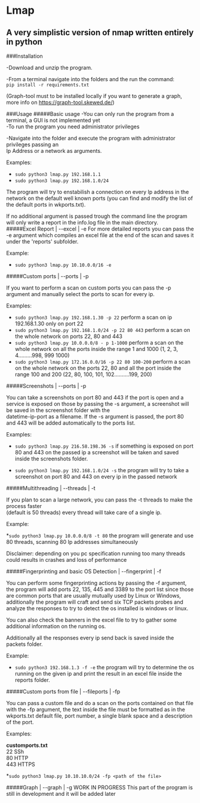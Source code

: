  Lmap
 =======
 
A very simplistic version of nmap written entirely in python
------
  
 ###Installation
 
 -Download and unzip the program.
 
 -From a terminal navigate into the folders and the run the command:  
 `pip install -r requirements.txt`
 
  (Graph-tool must to be installed locally if you want to generate a graph,   
  more info on https://graph-tool.skewed.de/)
  
 ###Usage 
 #####Basic usage
  -You can only run the program from a terminal, a GUI is not implemented yet  
  -To run the program you need administrator privileges
  
  -Navigate into the folder and execute the program with administrator privileges passing an   
    Ip Address or
  a network as arguments.
  
  Examples:
  
  * `sudo python3 lmap.py 192.168.1.1` 
  * `sudo python3 lmap.py 192.168.1.0/24`
  
  The program will try to enstabilish a connection on every Ip address in the network on the default well known
  ports (you can find and modify the list of the default ports in wkports.txt).  
  
  If no additional argument is passed trough the command line the program will only write a report in the 
  info.log file in the main directory.  
  #####Excel Report | --excel | -e
  For more detailed reports you can pass the -e argument which compiles an excel file at the end of the scan
  and saves it under the 'reports' subfolder.
  
  Example:
  
  * `sudo python3 lmap.py 10.10.0.0/16 -e`
  
  #####Custom ports | --ports | -p
  
  If you want to perform a scan on custom ports you can pass the -p argument and manually select the ports 
  to scan for every ip.
  
  Examples:
  
  * `sudo python3 lmap.py 192.168.1.30 -p 22` perform a scan on ip 192.168.1.30 only on port 22
  * `sudo python3 lmap.py 192.168.1.0/24 -p 22 80 443` perform a scan on the whole network on ports 22, 
  80 and 443
  * `sudo python3 lmap.py 10.0.0.0/8 - p 1-1000` perform a scan on the whole network on all the ports 
  inside the range 1 and 1000 (1, 2, 3, 4.........998, 999 1000)
  * `sudo python3 lmap.py 172.16.0.0/16 -p 22 80 100-200` perform a scan on the whole network on the ports
  22, 80 and all the port inside the range 100 and 200 (22, 80, 100, 101, 102..........199, 200) 
  
  #####Screenshots | --ports | -p
  
  You can take a screenshots on port 80 and 443 if the port is open and a service is exposed on those 
  by passing the -s argument, a screenshot will be saved in the screenshot folder with the  
  datetime-ip-port as a filename.
  If the -s argument is passed, the port 80 and 443 will be added automatically to the ports list.
  
  Examples:
  
  * `sudo python3 lmap.py 216.58.198.36 -s` if something is exposed on port 80 and 443 on the passed ip a screenshot will 
  be taken and saved inside the screenshots folder.
  
  * `sudo python3 lmap.py 192.168.1.0/24 -s` the program will try to take a screenshot on port 80 and 443 on
  every ip in the passed network
  
  #####Multithreading | --threads | -t

If you plan to scan a large network, you can pass the -t threads to make the process faster  
(default is 50 threads) every thread will take care of a single ip.

Example:

*`sudo python3 lmap.py 10.0.0.0/8 -t 80` the program will generate and use 80 threads, scanning 80 Ip 
addresses simultaneously

Disclaimer: depending on you pc specification running too many threads could results in crashes and loss
of performance 

#####Fingerprinting and basic OS Detection | --fingerprint | -f

You can perform some fingerprinting actions by passing the -f argument, the program will add ports 
22, 135, 445 and 3389 to the port list since those are common ports that are usually mutually used by 
Linux or Windows, additionally the program will craft and send six TCP packets probes and analyze the 
responses to try to detect the os installed is windows or linux.

You can also check the banners in the excel file to try to gather some additional information on the running 
os.

Additionally all the responses every ip send back is saved inside the packets folder.

Example:

* `sudo python3 192.168.1.3 -f -e` the program will try to determine the os running on the given ip and
print the result in an excel file inside the reports folder.

#####Custom ports from file | --fileports | -fp 

You can pass a custom file and do a scan on the ports contained on that file with the -fp argument,
the text inside the file must be formatted as in the wkports.txt default file, port number, a single blank space 
and a description of the port.

Examples:  

**customports.txt**  
22 SSh  
80 HTTP  
443 HTTPS  

*`sudo python3 lmap.py 10.10.10.0/24 -fp <path of the file>`

#####Graph | --graph | -g WORK IN PROGRESS 
This part of the program is still in development and it will be added later
  
 
 
